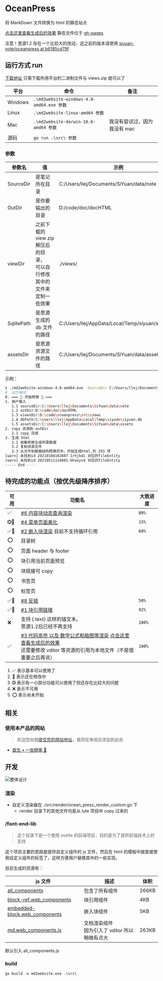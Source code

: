 # OceanPress

将 MarkDown 文件转换为 html 的静态站点

[点击这里查看生成后的效果](https://siyuan-note.github.io/oceanpress/) 静态文件位于 [gh-pages](https://github.com/siyuan-note/oceanpress/tree/gh-pages)

注意！思源1.2 存在一个比较大的改动，这之前的版本请使用 [siyuan-note/oceanpress at b6185cd79f](https://github.com/siyuan-note/oceanpress/tree/b6185cd79f0552698fad38b9ee7062c0abc3e1d7)

## 运行方式 run

[下载地址](https://github.com/siyuan-note/oceanpress/releases) 只需下载所用平台的二进制文件与 views.zip 就可以了


| 平台    | 命令                                      | 备注                         |
| --------- | ------------------------------------------- | ------------------------------ |
| Windows | `.\md2website-windows-4.0-amd64.exe 参数` |                              |
| Linux   | `.\md2website-linux-amd64 参数`           |                              |
| Mac     | `.\md2website-darwin-10.6-amd64 参数`     | 我没有尝试过，因为我没有 mac |
| 源码    | `go run .\src\ 参数`                      |                              |

### 参数


| 参数名     | 值                                                                           | 示例                                              |
| ------------ | ------------------------------------------------------------------------------ | --------------------------------------------------- |
| SourceDir  | 是笔记所在目录                                                               | C:/Users/llej/Documents/SiYuan/data/note          |
| OutDir     | 是你要输出的目录                                                             | D:/code/doc/docHTML                               |
| viewDir    | 之前下载的 view.zip 解压后的目录，<br />可以自行修改其中的文件来定制一些效果 | ./views/                                          |
| SqlitePath | 是思源生成的 db 文件的路径                                                   | C:/Users/llej/AppData/Local/Temp/siyuan/siyuan.db |
| assetsDir  | 是思源资源文件的路径                                                         | C:/Users/llej/Documents/SiYuan/data/assets        |

示例：

```bash
❯ ./md2website-windows-4.0-amd64.exe -SourceDir C:/Users/llej/Documents/SiYuan/data/note -OutDir D:/code/doc/docHTML -TemplateDir D:/code/oceanpress/src/views -SqlitePath C:/Users/llej/AppData/Local/Temp/siyuan/siyuan.db -assetsDir C:/Users/llej/Documents/SiYuan/data/assets
#  运行输出
0. === 🛬 开始转换 🛫 ===
1. 用户输入
   1.1 sourceDir:C:\Users\llej\Documents\SiYuan\data\note
   1.2 outDir:D:\code\doc\docHTML
   1.3 viewsDir:D:\code\oceanpress\src\views
   1.4 dbPath:C:\Users\llej\AppData\Local\Temp\siyuan\siyuan.db
   1.5 assetsDir:C:\Users\llej\Documents\SiYuan\data\assets
2. copy 资源到 outDir
   2.1 copy 完成
3. 生成 html
   3.1 收集转换生成所需数据
   3.2 复制资源文件
   3.3 从文件到数据结构转换完毕，开始生成html,共 293 项
[warn] 未找到id 20210104102607-1rhjb41 对应的fileEntity
[warn] 未找到id 20210511124801-bhveys4 对应的fileEntity
----- End -----
```

## 待完成的功能点（按优先级降序排序）


| 可用 | 功能名                                                                                                                                                                                                                                                                                                                             | 大致进度 |
| ------ | ------------------------------------------------------------------------------------------------------------------------------------------------------------------------------------------------------------------------------------------------------------------------------------------------------------------------------------ | ---------- |
| ✅   | [#6 内容块动态查询渲染](https://github.com/siyuan-note/oceanpress/issues/6)                                                                                                                                                                                                                                                        | `80%`    |
| ❎🔨 | [#4 菜单页面美化](https://github.com/siyuan-note/oceanpress/issues/4)                                                                                                                                                                                                                                                              | `15%`    |
| ✅🔨 | [#2 嵌入块渲染](https://github.com/siyuan-note/oceanpress/issues/2) 目前不支持循环引用                                                                                                                                                                                                                                             | `60%`    |
| ⭕   | 目录树                                                                                                                                                                                                                                                                                                                             |          |
| ⭕   | 页面 header 与 footer                                                                                                                                                                                                                                                                                                              |          |
| ⭕   | 块引用当前页面预览                                                                                                                                                                                                                                                                                                                 |          |
| ⭕   | 块链接可 copy                                                                                                                                                                                                                                                                                                                      |          |
| ⭕   | 书签页                                                                                                                                                                                                                                                                                                                             |          |
| ⭕   | 标签页                                                                                                                                                                                                                                                                                                                             |          |
| ✅🔨 | [#8 反链](https://github.com/siyuan-note/oceanpress/issues/8)                                                                                                                                                                                                                                                                      | `50%`    |
| ✅🔨 | [#1 块引用链接](https://github.com/siyuan-note/oceanpress/issues/1)                                                                                                                                                                                                                                                                | `92%`    |
| ❌   | 支持 {.text} 这样的锚文本。<br />思源1.2后已经不再支持                                                                                                                                                                                                                                                                             | `100%`   |
| ✅   | [#3 代码高亮 以及 数学公式和脑图等渲染](https://github.com/siyuan-note/oceanpress/issues/3) [点击这里查看生成后的效果](https://siyuan-note.github.io/oceanpress/Markdown%20%e4%bd%bf%e7%94%a8%e6%8c%87%e5%8d%97/3%20%e5%ae%8c%e6%95%b4%e7%a4%ba%e4%be%8b.html)<br />还需要修改 vditor 等资源的引用为本地文件（不是很重要之后再说） | `100%`   |

1. ✅ 表示基本可以使用了
2. 🔨 表示还在修改中
3. ❎ 表示有一小部分功能可以使用了但还存在比较大的问题
4. ❌ 表示不可用
5. ⭕ 表示尚未开始

## 相关

### 使用本产品的网站

> 欢迎您向我[提交您的网站地址](mailto:admin@shenzilong.cn)，我将在审阅后添加到此处

- [崮生 • 一些随笔 🎨](https://shenzilong.cn)

## 开发

![整体设计](./整体设计导图.png)

### 渲染

- 自定义渲染器在 ./src/render/ocean_press_render_custom.go 下
  - render 目录下的其他文件均是从 lute 项目中 copy 过来的

### /font-end-lib

> 这个目录下是一个使用 svelte 的前端项目，目的是为了提供前端技术上的支持

这个项目主要的思路是提供自定义组件的 js 文件，然后在 html 的模板中就直接使用自定义组件的标签了，这样方便用户替换其中的一些实现。

目前生成的资源有：


| js 文件                                                                                           | 描述                                              | 体积  |
| --------------------------------------------------------------------------------------------------- | --------------------------------------------------- | ------- |
| [all_components](./src/views/assets/font-end-lib/all_components.js)                               | 包含了所有组件                                    | 266KB |
| [block-ref.web_components](./src/views/assets/font-end-lib/block-ref.web_components.js)           | 块引用组件                                        | 4KB   |
| [embedded-block.web_components](./src/views/assets/font-end-lib/embedded-block.web_components.js) | 嵌入块组件                                        | 5KB   |
| [md.web_components.js](./src/views/assets/font-end-lib/md.web_components.js)                      | 文档渲染组件<br/>因为引入了 vditor 所以稍微有点大 | 263KB |

默认引入 all_components.js

### build

`go build -o md2website.exe .\src\`
